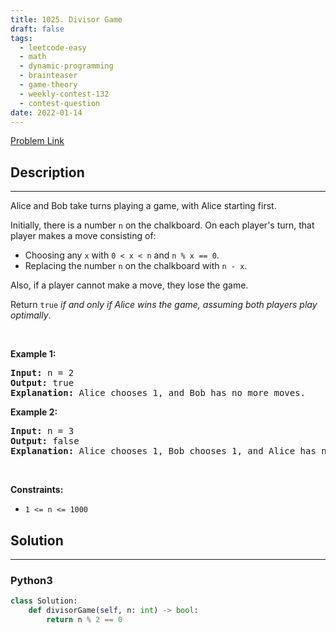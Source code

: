 ```yaml
---
title: 1025. Divisor Game
draft: false
tags: 
  - leetcode-easy
  - math
  - dynamic-programming
  - brainteaser
  - game-theory
  - weekly-contest-132
  - contest-question
date: 2022-01-14
---
```


[Problem Link](https://leetcode.com/problems/divisor-game/)

## Description

---
<p>Alice and Bob take turns playing a game, with Alice starting first.</p>

<p>Initially, there is a number <code>n</code> on the chalkboard. On each player&#39;s turn, that player makes a move consisting of:</p>

<ul>
	<li>Choosing any <code>x</code> with <code>0 &lt; x &lt; n</code> and <code>n % x == 0</code>.</li>
	<li>Replacing the number <code>n</code> on the chalkboard with <code>n - x</code>.</li>
</ul>

<p>Also, if a player cannot make a move, they lose the game.</p>

<p>Return <code>true</code> <em>if and only if Alice wins the game, assuming both players play optimally</em>.</p>

<p>&nbsp;</p>
<p><strong class="example">Example 1:</strong></p>

<pre>
<strong>Input:</strong> n = 2
<strong>Output:</strong> true
<strong>Explanation:</strong> Alice chooses 1, and Bob has no more moves.
</pre>

<p><strong class="example">Example 2:</strong></p>

<pre>
<strong>Input:</strong> n = 3
<strong>Output:</strong> false
<strong>Explanation:</strong> Alice chooses 1, Bob chooses 1, and Alice has no more moves.
</pre>

<p>&nbsp;</p>
<p><strong>Constraints:</strong></p>

<ul>
	<li><code>1 &lt;= n &lt;= 1000</code></li>
</ul>


## Solution

---
### Python3
``` py title='divisor-game'
class Solution:
    def divisorGame(self, n: int) -> bool:
        return n % 2 == 0
```

